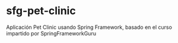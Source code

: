 # sfg-pet-clinic
Aplicación Pet Clinic usando Spring Framework, basado en el curso impartido por SpringFrameworkGuru
